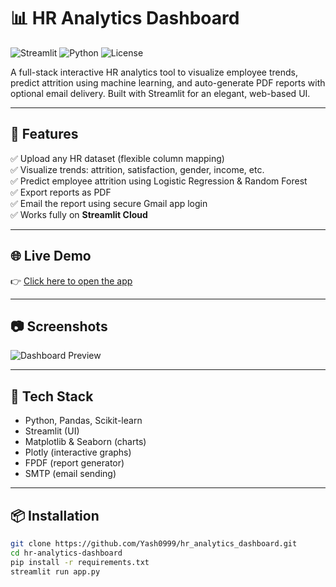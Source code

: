 # 📊 HR Analytics Dashboard

![Streamlit](https://img.shields.io/badge/Streamlit-ready-ff4b4b)
![Python](https://img.shields.io/badge/Python-3.8%2B-blue)
![License](https://img.shields.io/badge/license-MIT-green)

A full-stack interactive HR analytics tool to visualize employee trends, predict attrition using machine learning, and auto-generate PDF reports with optional email delivery. Built with Streamlit for an elegant, web-based UI.

---

## 🚀 Features

✅ Upload any HR dataset (flexible column mapping)  
✅ Visualize trends: attrition, satisfaction, gender, income, etc.  
✅ Predict employee attrition using Logistic Regression & Random Forest  
✅ Export reports as PDF  
✅ Email the report using secure Gmail app login  
✅ Works fully on **Streamlit Cloud**

---

## 🌐 Live Demo

👉 [Click here to open the app](https://hranalyticsdashboard-h5wbkqqkcsiyxq5k8p2a7a.streamlit.app/)

---

## 📷 Screenshots

![Dashboard Preview](https://github.com/Yash0999/hr_analytics_dashboard/assets/preview_dashboard.png)

---

## 🧰 Tech Stack

- Python, Pandas, Scikit-learn  
- Streamlit (UI)  
- Matplotlib & Seaborn (charts)  
- Plotly (interactive graphs)  
- FPDF (report generator)  
- SMTP (email sending)

---

## 📦 Installation

```bash
git clone https://github.com/Yash0999/hr_analytics_dashboard.git
cd hr-analytics-dashboard
pip install -r requirements.txt
streamlit run app.py
